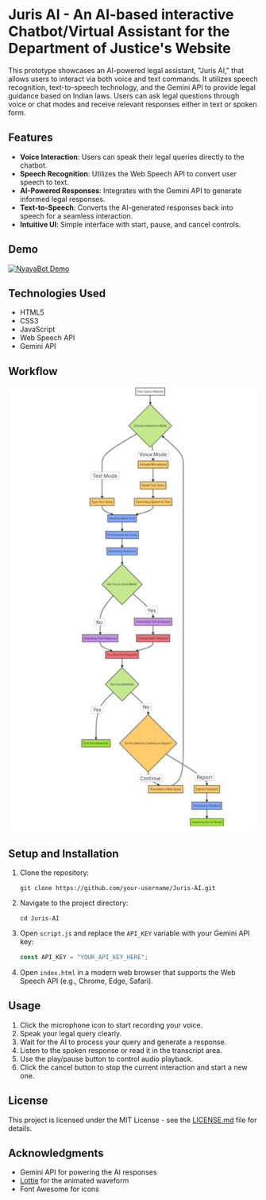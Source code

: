 # Juris AI - An AI-based interactive Chatbot/Virtual Assistant for the Department of Justice's Website

This prototype showcases an AI-powered legal assistant, "Juris AI," that allows users to interact via both voice and text commands. It utilizes speech recognition, text-to-speech technology, and the Gemini API to provide legal guidance based on Indian laws. Users can ask legal questions through voice or chat modes and receive relevant responses either in text or spoken form.

## Features

- **Voice Interaction**: Users can speak their legal queries directly to the chatbot.
- **Speech Recognition**: Utilizes the Web Speech API to convert user speech to text.
- **AI-Powered Responses**: Integrates with the Gemini API to generate informed legal responses.
- **Text-to-Speech**: Converts the AI-generated responses back into speech for a seamless interaction.
- **Intuitive UI**: Simple interface with start, pause, and cancel controls.

## Demo

[![NyayaBot Demo](https://img.youtube.com/vi/lkPTB3MxUCk/0.jpg)](https://youtu.be/lkPTB3MxUCk?si=CahQFJofHDGo9g7x)

## Technologies Used

- HTML5
- CSS3
- JavaScript
- Web Speech API
- Gemini API

## Workflow
![ ](https://github.com/ShahbazCoder1/Juris-AI/blob/main/Images/workflow.png)

## Setup and Installation

1. Clone the repository:
   ```
   git clone https://github.com/your-username/Juris-AI.git
   ```

2. Navigate to the project directory:
   ```
   cd Juris-AI
   ```

3. Open `script.js` and replace the `API_KEY` variable with your Gemini API key:
   ```javascript
   const API_KEY = "YOUR_API_KEY_HERE";
   ```

4. Open `index.html` in a modern web browser that supports the Web Speech API (e.g., Chrome, Edge, Safari).

## Usage

1. Click the microphone icon to start recording your voice.
2. Speak your legal query clearly.
3. Wait for the AI to process your query and generate a response.
4. Listen to the spoken response or read it in the transcript area.
5. Use the play/pause button to control audio playback.
6. Click the cancel button to stop the current interaction and start a new one.

## License

This project is licensed under the MIT License - see the [LICENSE.md](LICENSE.md) file for details.

## Acknowledgments

- Gemini API for powering the AI responses
- [Lottie](https://lottiefiles.com/) for the animated waveform
- Font Awesome for icons

